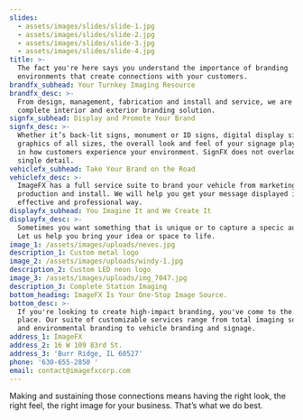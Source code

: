 ```yaml
---
slides:
  - assets/images/slides/slide-1.jpg
  - assets/images/slides/slide-2.jpg
  - assets/images/slides/slide-3.jpg
  - assets/images/slides/slide-4.jpg
title: >-
  The fact you're here says you understand the importance of branding
  environments that create connections with your customers.
brandfx_subhead: Your Turnkey Imaging Resource
brandfx_desc: >-
  From design, management, fabrication and install and service, we are your
  complete interior and exterior branding solution.
signfx_subhead: Display and Promote Your Brand
signfx_desc: >-
  Whether it’s back-lit signs, monument or ID signs, digital display signage or
  graphics of all sizes, the overall look and feel of your signage play a role
  in how customers experience your environment. SignFX does not overlook a
  single detail.
vehiclefx_subhead: Take Your Brand on the Road
vehiclefx_desc: >-
  ImageFX has a full service suite to brand your vehicle from marketing, design,
  production and install. We will help you get your message displayed in an
  effective and professional way.
displayfx_subhead: You Imagine It and We Create It
displayfx_desc: >-
  Sometimes you want something that is unique or to capture a specic audience.
  Let us help you bring your idea or space to life.
image_1: /assets/images/uploads/neves.jpg
description_1: Custom metal logo
image_2: /assets/images/uploads/windy-1.jpg
description_2: Custom LED neon logo
image_3: /assets/images/uploads/img_7047.jpg
description_3: Complete Station Imaging
bottom_heading: ImageFX Is Your One-Stop Image Source.
bottom_desc: >-
  If you're looking to create high-impact branding, you've come to the right
  place. Our suite of customizable services range from total imaging solutions
  and environmental branding to vehicle branding and signage.
address_1: ImageFX
address_2: 16 W 109 83rd St.
address_3: 'Burr Ridge, IL 60527'
phone: '630-655-2850 '
email: contact@imagefxcorp.com
---
```


Making and sustaining those connections means having the right look, the right feel, the right image for your business. That’s what we do best.
